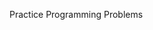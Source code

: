 Practice Programming Problems       
  
    
      
        
          
            
              
                
                  
                    
